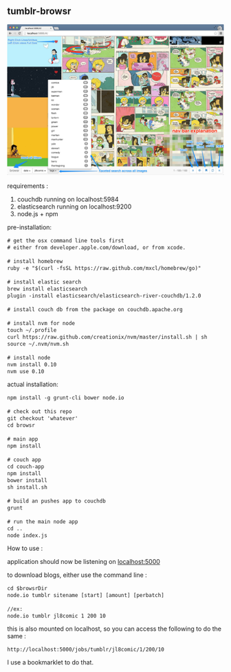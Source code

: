 tumblr-browsr
-------------

![example](/example.jpg)


requirements :

1. couchdb running on localhost:5984
1. elasticsearch running on localhost:9200
1. node.js + npm

pre-installation:

    # get the osx command line tools first
    # either from developer.apple.com/download, or from xcode.

    # install homebrew
    ruby -e "$(curl -fsSL https://raw.github.com/mxcl/homebrew/go)"

    # install elastic search
    brew install elasticsearch
    plugin -install elasticsearch/elasticsearch-river-couchdb/1.2.0

    # install couch db from the package on couchdb.apache.org

    # install nvm for node
    touch ~/.profile
    curl https://raw.github.com/creationix/nvm/master/install.sh | sh
    source ~/.nvm/nvm.sh

    # install node
    nvm install 0.10
    nvm use 0.10
   

actual installation:

    npm install -g grunt-cli bower node.io

    # check out this repo
    git checkout 'whatever'
    cd browsr

    # main app
    npm install

    # couch app
    cd couch-app
    npm install
    bower install
    sh install.sh

    # build an pushes app to couchdb
    grunt

    # run the main node app
    cd ..
    node index.js


How to use :

application should now be listening on [localhost:5000](http://localhost:5000)

to download blogs, either use the command line :

    cd $browsrDir
    node.io tumblr sitename [start] [amount] [perbatch]

    //ex:
    node.io tumblr jl8comic 1 200 10

this is also mounted on localhost, so you can access the following to do the same :

    http://localhost:5000/jobs/tumblr/jl8comic/1/200/10

I use a bookmarklet to do that.
